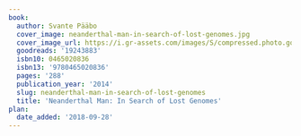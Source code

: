 ```yaml
---
book:
  author: Svante Pääbo
  cover_image: neanderthal-man-in-search-of-lost-genomes.jpg
  cover_image_url: https://i.gr-assets.com/images/S/compressed.photo.goodreads.com/books/1386384555l/19243883._SX98_.jpg
  goodreads: '19243883'
  isbn10: 0465020836
  isbn13: '9780465020836'
  pages: '288'
  publication_year: '2014'
  slug: neanderthal-man-in-search-of-lost-genomes
  title: 'Neanderthal Man: In Search of Lost Genomes'
plan:
  date_added: '2018-09-28'
---
```

